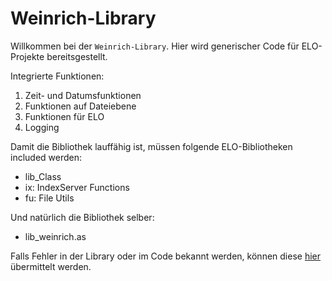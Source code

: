 # Weinrich-Library

Willkommen bei der `Weinrich-Library`. Hier wird generischer Code für ELO-Projekte bereitsgestellt.

Integrierte Funktionen:

1. Zeit- und Datumsfunktionen
2. Funktionen auf Dateiebene
3. Funktionen für ELO
4. Logging

Damit die Bibliothek lauffähig ist, müssen folgende ELO-Bibliotheken included werden:

- lib_Class
- ix: IndexServer Functions
- fu: File Utils

Und natürlich die Bibliothek selber:

- lib_weinrich.as




Falls Fehler in der Library oder im Code bekannt werden, können diese <a href="https://github.com/ekWeinrich/Weinrich-Library/issues">hier</a> 
übermittelt werden.